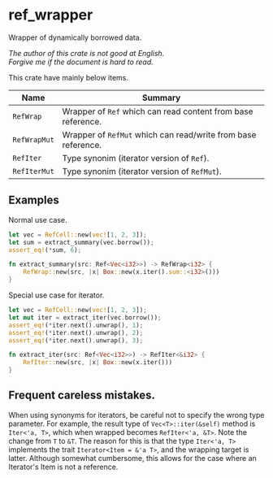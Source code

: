 ref_wrapper
===

Wrapper of dynamically borrowed data.

*The author of this crate is not good at English.*  
*Forgive me if the document is hard to read.*

This crate have mainly below items.

|Name         | Summary                                                       |
|-------------|---------------------------------------------------------------|
|`RefWrap`    | Wrapper of `Ref` which can read content from base reference.  |
|`RefWrapMut` | Wrapper of `RefMut` which can read/write from base reference. |
|`RefIter`    | Type synonim (iterator version of `Ref`).                     |
|`RefIterMut` | Type synonim (iterator version of `RefMut`).                  |

## Examples

Normal use case.

```rust
let vec = RefCell::new(vec![1, 2, 3]);
let sum = extract_summary(vec.borrow());
assert_eq!(*sum, 6);

fn extract_summary(src: Ref<Vec<i32>>) -> RefWrap<i32> {
    RefWrap::new(src, |x| Box::new(x.iter().sum::<i32>()))
}
```

Special use case for iterator.

```rust
let vec = RefCell::new(vec![1, 2, 3]);
let mut iter = extract_iter(vec.borrow());
assert_eq!(*iter.next().unwrap(), 1);
assert_eq!(*iter.next().unwrap(), 2);
assert_eq!(*iter.next().unwrap(), 3);

fn extract_iter(src: Ref<Vec<i32>>) -> RefIter<&i32> {
    RefIter::new(src, |x| Box::new(x.iter()))
}
```

## Frequent careless mistakes.

When using synonyms for iterators, be careful not to specify the wrong type parameter.
For example, the result type of `Vec<T>::iter(&self)` method is `Iter<'a, T>`, which
when wrapped becomes `RefIter<'a, &T>`. Note the change from `T` to `&T`. The reason
for this is that the type `Iter<'a, T>` implements the trait `Iterator<Item = &'a T>`,
and the wrapping target is latter. Although somewhat cumbersome, this allows for the
case where an Iterator's Item is not a reference.
